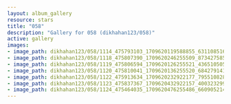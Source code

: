 ```yaml
---
layout: album_gallery
resource: stars
title: "058"
description: "Gallery for 058 (dikhahan123/058)"
active: gallery
images:
- image_path: dikhahan123/058/1114_475793103_1709620119588855_6311085166555684774_n.jpg
- image_path: dikhahan123/058/1118_475807390_1709620246255509_8734275858062903826_n.jpg
- image_path: dikhahan123/058/1119_475806594_1709620126255521_4365105055823658607_n.jpg
- image_path: dikhahan123/058/1120_475810041_1709620136255520_6842791418524170086_n.jpg
- image_path: dikhahan123/058/1122_475913634_1709620232922177_7955108289439907979_n.jpg
- image_path: dikhahan123/058/1123_475837367_1709620432922157_4003232999160823630_n.jpg
- image_path: dikhahan123/058/1124_475464035_1709620476255486_6609052141672256933_n.jpg
---
```

